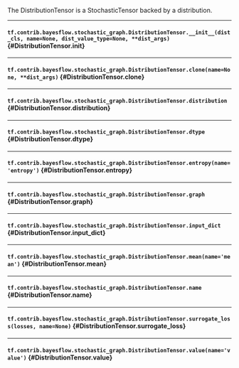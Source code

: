 The DistributionTensor is a StochasticTensor backed by a distribution.
- - -

#### `tf.contrib.bayesflow.stochastic_graph.DistributionTensor.__init__(dist_cls, name=None, dist_value_type=None, **dist_args)` {#DistributionTensor.__init__}




- - -

#### `tf.contrib.bayesflow.stochastic_graph.DistributionTensor.clone(name=None, **dist_args)` {#DistributionTensor.clone}




- - -

#### `tf.contrib.bayesflow.stochastic_graph.DistributionTensor.distribution` {#DistributionTensor.distribution}




- - -

#### `tf.contrib.bayesflow.stochastic_graph.DistributionTensor.dtype` {#DistributionTensor.dtype}




- - -

#### `tf.contrib.bayesflow.stochastic_graph.DistributionTensor.entropy(name='entropy')` {#DistributionTensor.entropy}




- - -

#### `tf.contrib.bayesflow.stochastic_graph.DistributionTensor.graph` {#DistributionTensor.graph}




- - -

#### `tf.contrib.bayesflow.stochastic_graph.DistributionTensor.input_dict` {#DistributionTensor.input_dict}




- - -

#### `tf.contrib.bayesflow.stochastic_graph.DistributionTensor.mean(name='mean')` {#DistributionTensor.mean}




- - -

#### `tf.contrib.bayesflow.stochastic_graph.DistributionTensor.name` {#DistributionTensor.name}




- - -

#### `tf.contrib.bayesflow.stochastic_graph.DistributionTensor.surrogate_loss(losses, name=None)` {#DistributionTensor.surrogate_loss}




- - -

#### `tf.contrib.bayesflow.stochastic_graph.DistributionTensor.value(name='value')` {#DistributionTensor.value}




